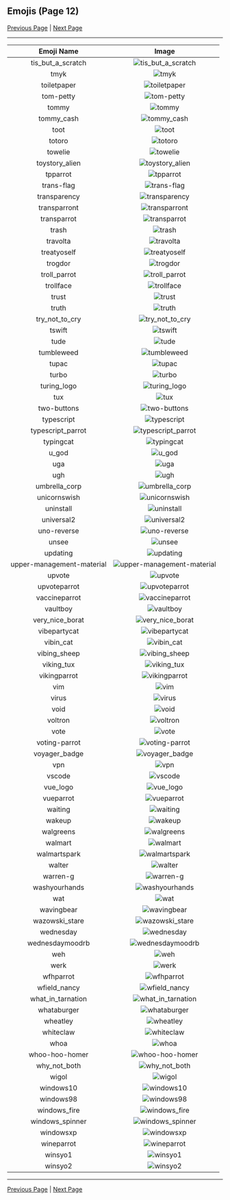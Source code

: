 
## Emojis (Page 12)

[Previous Page](/docs/ib/page-s-0011.md)
  | [Next Page](/docs/ib/page-w-0013.md)

<hr />

|Emoji Name|Image|
| :-: | :-: |
|tis_but_a_scratch| ![tis_but_a_scratch](/emojis/ib/tis_but_a_scratch.png)|
|tmyk| ![tmyk](/emojis/ib/tmyk.gif)|
|toiletpaper| ![toiletpaper](/emojis/ib/toiletpaper.gif)|
|tom-petty| ![tom-petty](/emojis/ib/tom-petty.png)|
|tommy| ![tommy](/emojis/ib/tommy.png)|
|tommy_cash| ![tommy_cash](/emojis/ib/tommy_cash.gif)|
|toot| ![toot](/emojis/ib/toot.gif)|
|totoro| ![totoro](/emojis/ib/totoro.gif)|
|towelie| ![towelie](/emojis/ib/towelie.png)|
|toystory_alien| ![toystory_alien](/emojis/ib/toystory_alien.png)|
|tpparrot| ![tpparrot](/emojis/ib/tpparrot.gif)|
|trans-flag| ![trans-flag](/emojis/ib/trans-flag.jpg)|
|transparency| ![transparency](/emojis/ib/transparency.png)|
|transparront| ![transparront](/emojis/ib/transparront.gif)|
|transparrot| ![transparrot](/emojis/ib/transparrot.gif)|
|trash| ![trash](/emojis/ib/trash.png)|
|travolta| ![travolta](/emojis/ib/travolta.gif)|
|treatyoself| ![treatyoself](/emojis/ib/treatyoself.gif)|
|trogdor| ![trogdor](/emojis/ib/trogdor.gif)|
|troll_parrot| ![troll_parrot](/emojis/ib/troll_parrot.gif)|
|trollface| ![trollface](/emojis/ib/trollface.jpg)|
|trust| ![trust](/emojis/ib/trust.png)|
|truth| ![truth](/emojis/ib/truth.jpg)|
|try_not_to_cry| ![try_not_to_cry](/emojis/ib/try_not_to_cry.gif)|
|tswift| ![tswift](/emojis/ib/tswift.gif)|
|tude| ![tude](/emojis/ib/tude.gif)|
|tumbleweed| ![tumbleweed](/emojis/ib/tumbleweed.gif)|
|tupac| ![tupac](/emojis/ib/tupac.png)|
|turbo| ![turbo](/emojis/ib/turbo.png)|
|turing_logo| ![turing_logo](/emojis/ib/turing_logo.png)|
|tux| ![tux](/emojis/ib/tux.png)|
|two-buttons| ![two-buttons](/emojis/ib/two-buttons.png)|
|typescript| ![typescript](/emojis/ib/typescript.png)|
|typescript_parrot| ![typescript_parrot](/emojis/ib/typescript_parrot.gif)|
|typingcat| ![typingcat](/emojis/ib/typingcat.gif)|
|u_god| ![u_god](/emojis/ib/u_god.png)|
|uga| ![uga](/emojis/ib/uga.png)|
|ugh| ![ugh](/emojis/ib/ugh.gif)|
|umbrella_corp| ![umbrella_corp](/emojis/ib/umbrella_corp.png)|
|unicornswish| ![unicornswish](/emojis/ib/unicornswish.gif)|
|uninstall| ![uninstall](/emojis/ib/uninstall.png)|
|universal2| ![universal2](/emojis/ib/universal2.png)|
|uno-reverse| ![uno-reverse](/emojis/ib/uno-reverse.png)|
|unsee| ![unsee](/emojis/ib/unsee.gif)|
|updating| ![updating](/emojis/ib/updating.gif)|
|upper-management-material| ![upper-management-material](/emojis/ib/upper-management-material.png)|
|upvote| ![upvote](/emojis/ib/upvote.png)|
|upvoteparrot| ![upvoteparrot](/emojis/ib/upvoteparrot.gif)|
|vaccineparrot| ![vaccineparrot](/emojis/ib/vaccineparrot.gif)|
|vaultboy| ![vaultboy](/emojis/ib/vaultboy.png)|
|very_nice_borat| ![very_nice_borat](/emojis/ib/very_nice_borat.jpg)|
|vibepartycat| ![vibepartycat](/emojis/ib/vibepartycat.gif)|
|vibin_cat| ![vibin_cat](/emojis/ib/vibin_cat.gif)|
|vibing_sheep| ![vibing_sheep](/emojis/ib/vibing_sheep.gif)|
|viking_tux| ![viking_tux](/emojis/ib/viking_tux.png)|
|vikingparrot| ![vikingparrot](/emojis/ib/vikingparrot.gif)|
|vim| ![vim](/emojis/ib/vim.png)|
|virus| ![virus](/emojis/ib/virus.png)|
|void| ![void](/emojis/ib/void.gif)|
|voltron| ![voltron](/emojis/ib/voltron.png)|
|vote| ![vote](/emojis/ib/vote.png)|
|voting-parrot| ![voting-parrot](/emojis/ib/voting-parrot.gif)|
|voyager_badge| ![voyager_badge](/emojis/ib/voyager_badge.png)|
|vpn| ![vpn](/emojis/ib/vpn.png)|
|vscode| ![vscode](/emojis/ib/vscode.png)|
|vue_logo| ![vue_logo](/emojis/ib/vue_logo.png)|
|vueparrot| ![vueparrot](/emojis/ib/vueparrot.gif)|
|waiting| ![waiting](/emojis/ib/waiting.gif)|
|wakeup| ![wakeup](/emojis/ib/wakeup.gif)|
|walgreens| ![walgreens](/emojis/ib/walgreens.png)|
|walmart| ![walmart](/emojis/ib/walmart.png)|
|walmartspark| ![walmartspark](/emojis/ib/walmartspark.png)|
|walter| ![walter](/emojis/ib/walter.png)|
|warren-g| ![warren-g](/emojis/ib/warren-g.png)|
|washyourhands| ![washyourhands](/emojis/ib/washyourhands.png)|
|wat| ![wat](/emojis/ib/wat.png)|
|wavingbear| ![wavingbear](/emojis/ib/wavingbear.gif)|
|wazowski_stare| ![wazowski_stare](/emojis/ib/wazowski_stare.png)|
|wednesday| ![wednesday](/emojis/ib/wednesday.png)|
|wednesdaymoodrb| ![wednesdaymoodrb](/emojis/ib/wednesdaymoodrb.gif)|
|weh| ![weh](/emojis/ib/weh.gif)|
|werk| ![werk](/emojis/ib/werk.gif)|
|wfhparrot| ![wfhparrot](/emojis/ib/wfhparrot.gif)|
|wfield_nancy| ![wfield_nancy](/emojis/ib/wfield_nancy.png)|
|what_in_tarnation| ![what_in_tarnation](/emojis/ib/what_in_tarnation.jpg)|
|whataburger| ![whataburger](/emojis/ib/whataburger.jpg)|
|wheatley| ![wheatley](/emojis/ib/wheatley.gif)|
|whiteclaw| ![whiteclaw](/emojis/ib/whiteclaw.jpg)|
|whoa| ![whoa](/emojis/ib/whoa.jpg)|
|whoo-hoo-homer| ![whoo-hoo-homer](/emojis/ib/whoo-hoo-homer.gif)|
|why_not_both| ![why_not_both](/emojis/ib/why_not_both.jpg)|
|wigol| ![wigol](/emojis/ib/wigol.gif)|
|windows10| ![windows10](/emojis/ib/windows10.png)|
|windows98| ![windows98](/emojis/ib/windows98.png)|
|windows_fire| ![windows_fire](/emojis/ib/windows_fire.gif)|
|windows_spinner| ![windows_spinner](/emojis/ib/windows_spinner.gif)|
|windowsxp| ![windowsxp](/emojis/ib/windowsxp.png)|
|wineparrot| ![wineparrot](/emojis/ib/wineparrot.gif)|
|winsyo1| ![winsyo1](/emojis/ib/winsyo1.gif)|
|winsyo2| ![winsyo2](/emojis/ib/winsyo2.gif)|

<hr/>

[Previous Page](/docs/ib/page-s-0011.md)
  | [Next Page](/docs/ib/page-w-0013.md)